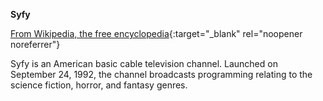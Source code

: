 **Syfy**<br>

[From Wikipedia, the free encyclopedia](<https://en.wikipedia.org/wiki/Syfy>){:target="\_blank" rel="noopener noreferrer"}

Syfy is an American basic cable television channel. Launched on September 24, 1992, the channel broadcasts programming relating to the science fiction, horror, and fantasy genres.
